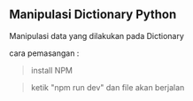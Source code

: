 ## Manipulasi Dictionary Python

Manipulasi data yang dilakukan pada Dictionary

cara pemasangan : 
> install NPM 

> ketik "npm run dev" dan file akan berjalan
